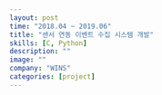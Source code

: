 ```yaml
---
layout: post
time: "2018.04 ~ 2019.06"
title: "센서 연동 이벤트 수집 시스템 개발"
skills: [C, Python]
description: ""
image: ""
company: "WINS"
categories: [project]
---
```

